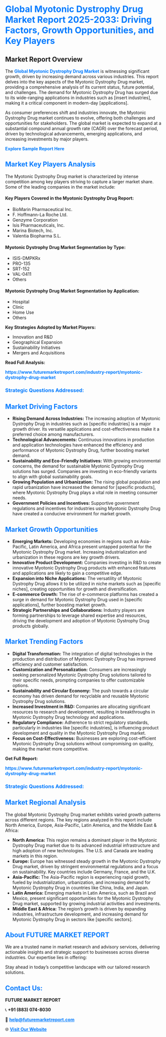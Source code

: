 <h1 style="color: #007BFF;">Global Myotonic Dystrophy Drug Market Report 2025-2033: Driving Factors, Growth Opportunities, and Key Players</h1>

<section id="overview">
<h2>Market Report Overview</h2>
<p>The <a href="https://www.futuremarketreport.com/industry-report/myotonic-dystrophy-drug-market" style="color: #007BFF; text-decoration: none;"><strong>Global Myotonic Dystrophy Drug Market</strong></a> is witnessing significant growth, driven by increasing demand across various industries. This report delves into the key aspects of the Myotonic Dystrophy Drug market, providing a comprehensive analysis of its current status, future potential, and challenges. The demand for Myotonic Dystrophy Drug has surged due to its wide-ranging applications in industries such as [insert industries], making it a critical component in modern-day [applications].</p>
<p>As consumer preferences shift and industries innovate, the Myotonic Dystrophy Drug market continues to evolve, offering both challenges and opportunities for stakeholders. The global market is expected to expand at a substantial compound annual growth rate (CAGR) over the forecast period, driven by technological advancements, emerging applications, and increasing investments by major players.</p>
</section>

<section id="overview">
<p><a href="https://www.futuremarketreport.com/request-sample/reportId=52856" style="color: #007BFF; text-decoration: none;"><strong>Explore Sample Report Here</strong></a></p>
</section>

<section id="key-players">
<h2 style="color: #007BFF;">Market Key Players Analysis</h2>
<p>The Myotonic Dystrophy Drug market is characterized by intense competition among key players striving to capture a larger market share. Some of the leading companies in the market include:</p>
<h4>Key Players Covered in the Myotonic Dystrophy Drug Report:</h4>
<ul><li>BioMarin Pharmaceutical Inc.</li><li>F. Hoffmann-La Roche Ltd.</li><li>Genzyme Corporation</li><li>Isis Pharmaceuticals, Inc.</li><li>Marina Biotech, Inc.</li><li>Valentia Biopharma S.L.</li></ul>
<h4>Myotonic Dystrophy Drug Market Segmentation by Type:</h4>
<ul><li>ISIS-DMPKRx</li><li>PRO-135</li><li>SRT-152</li><li>VAL-0411</li><li>Others</li></ul>

<h4>Myotonic Dystrophy Drug Market Segmentation by Application:</h4>
<ul><li>Hospital</li><li>Clinic</li><li>Home Use</li><li>Others</li></ul>
<p><strong>Key Strategies Adopted by Market Players:</strong></p>
<ul>
<li>Innovation and R&D</li>
<li>Geographical Expansion</li>
<li>Sustainability Initiatives</li>
<li>Mergers and Acquisitions</li>
</ul>
</section>

<section>
<p><strong>Read Full Analysis: </strong></p><a href="https://www.futuremarketreport.com/industry-report/myotonic-dystrophy-drug-market" style="color: #007BFF; text-decoration: none;"><strong>https://www.futuremarketreport.com/industry-report/myotonic-dystrophy-drug-market</strong></a>
<h3 style="color: #007BFF;">Strategic Questions Addressed:</h3>
</section>

<section id="driving-factors">
<h2 style="color: #007BFF;">Market Driving Factors</h2>
<ul>
<li><strong>Rising Demand Across Industries:</strong> The increasing adoption of Myotonic Dystrophy Drug in industries such as [specific industries] is a major growth driver. Its versatile applications and cost-effectiveness make it a preferred choice among manufacturers.</li>
<li><strong>Technological Advancements:</strong> Continuous innovations in production and application technologies have enhanced the efficiency and performance of Myotonic Dystrophy Drug, further boosting market demand.</li>
<li><strong>Sustainability and Eco-Friendly Initiatives:</strong> With growing environmental concerns, the demand for sustainable Myotonic Dystrophy Drug solutions has surged. Companies are investing in eco-friendly variants to align with global sustainability goals.</li>
<li><strong>Growing Population and Urbanization:</strong> The rising global population and rapid urbanization have increased the demand for [specific products], where Myotonic Dystrophy Drug plays a vital role in meeting consumer needs.</li>
<li><strong>Government Policies and Incentives:</strong> Supportive government regulations and incentives for industries using Myotonic Dystrophy Drug have created a conducive environment for market growth.</li>
</ul>
</section>

<section id="growth-opportunities">
<h2 style="color: #007BFF;">Market Growth Opportunities</h2>
<ul>
<li><strong>Emerging Markets:</strong> Developing economies in regions such as Asia-Pacific, Latin America, and Africa present untapped potential for the Myotonic Dystrophy Drug market. Increasing industrialization and urbanization in these regions are key growth drivers.</li>
<li><strong>Innovative Product Development:</strong> Companies investing in R&D to create innovative Myotonic Dystrophy Drug products with enhanced features and applications are likely to gain a competitive edge.</li>
<li><strong>Expansion into Niche Applications:</strong> The versatility of Myotonic Dystrophy Drug allows it to be utilized in niche markets such as [specific niches], creating opportunities for growth and diversification.</li>
<li><strong>E-commerce Growth:</strong> The rise of e-commerce platforms has created a surge in demand for Myotonic Dystrophy Drug used in [specific applications], further boosting market growth.</li>
<li><strong>Strategic Partnerships and Collaborations:</strong> Industry players are forming partnerships to leverage shared expertise and resources, driving the development and adoption of Myotonic Dystrophy Drug products globally.</li>
</ul>
</section>

<section id="trending-factors">
<h2 style="color: #007BFF;">Market Trending Factors</h2>
<ul>
<li><strong>Digital Transformation:</strong> The integration of digital technologies in the production and distribution of Myotonic Dystrophy Drug has improved efficiency and customer satisfaction.</li>
<li><strong>Customization and Personalization:</strong> Consumers are increasingly seeking personalized Myotonic Dystrophy Drug solutions tailored to their specific needs, prompting companies to offer customizable options.</li>
<li><strong>Sustainability and Circular Economy:</strong> The push towards a circular economy has driven demand for recyclable and reusable Myotonic Dystrophy Drug solutions.</li>
<li><strong>Increased Investment in R&D:</strong> Companies are allocating significant resources to research and development, resulting in breakthroughs in Myotonic Dystrophy Drug technology and applications.</li>
<li><strong>Regulatory Compliance:</strong> Adherence to strict regulatory standards, particularly in industries like [specific industries], is influencing product development and quality in the Myotonic Dystrophy Drug market.</li>
<li><strong>Focus on Cost-Effectiveness:</strong> Businesses are exploring cost-efficient Myotonic Dystrophy Drug solutions without compromising on quality, making the market more competitive.</li>
</ul>
</section>

<section>
<p><strong>Get Full Report: </strong></p><a href="https://www.futuremarketreport.com/industry-report/myotonic-dystrophy-drug-market" style="color: #007BFF; text-decoration: none;"><strong>https://www.futuremarketreport.com/industry-report/myotonic-dystrophy-drug-market</strong></a>
<h3 style="color: #007BFF;">Strategic Questions Addressed:</h3>
</section>


<section id="regional-analysis">
<h2 style="color: #007BFF;">Market Regional Analysis</h2>
<p>The global Myotonic Dystrophy Drug market exhibits varied growth patterns across different regions. The key regions analyzed in this report include North America, Europe, Asia-Pacific, Latin America, and the Middle East & Africa:</p>
<ul>
<li><strong>North America:</strong> This region remains a dominant player in the Myotonic Dystrophy Drug market due to its advanced industrial infrastructure and high adoption of new technologies. The U.S. and Canada are leading markets in this region.</li>
<li><strong>Europe:</strong> Europe has witnessed steady growth in the Myotonic Dystrophy Drug market, driven by stringent environmental regulations and a focus on sustainability. Key countries include Germany, France, and the U.K.</li>
<li><strong>Asia-Pacific:</strong> The Asia-Pacific region is experiencing rapid growth, fueled by industrialization, urbanization, and increasing demand for Myotonic Dystrophy Drug in countries like China, India, and Japan.</li>
<li><strong>Latin America:</strong> Emerging markets in Latin America, such as Brazil and Mexico, present significant opportunities for the Myotonic Dystrophy Drug market, supported by growing industrial activities and investments.</li>
<li><strong>Middle East & Africa:</strong> The region’s growth is driven by expanding industries, infrastructure development, and increasing demand for Myotonic Dystrophy Drug in sectors like [specific sectors].</li>
</ul>
</section>

<footer>
<h2 style="color: #007BFF;">About FUTURE MARKET REPORT</h2>
<p>We are a trusted name in market research and advisory services, delivering actionable insights and strategic support to businesses across diverse industries. Our expertise lies in offering:</p>

<p>Stay ahead in today’s competitive landscape with our tailored research solutions.</p>

<h2 style="color: #007BFF;">Contact Us:</h2>
<p><strong>FUTURE MARKET REPORT</strong></p>
<p>📞 <strong>+91 (883) 074-8030</strong></p>
<p>📧 <strong><a href="mailto:help@futuremarketreport.com" style="color: #007BFF;">help@futuremarketreport.com</a></strong></p>
<p>🌐 <strong><a href="https://www.futuremarketreport.com/" style="color: #007BFF;">Visit Our Website</a></strong></p>
</footer>